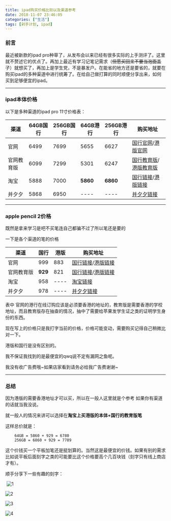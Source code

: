 ```yaml
---
title: ipad购买价格比较以及渠道参考
date: 2018-11-07 23:46:05
categories: ["生活"]
tags: [剁手计划, ipad]
---
```


### 前言

最近被新款的ipad pro种草了，从发布会以来已经有很多实际的上手测评了。这里就不赘述它的优点了。再加上最近有学习记笔记需求（~~但愿买回来不要当泡面盖了~~）就想买了，再加上是学生党，不是暴发户。在能省的地方还是要省的，就要在购买ipad的多种渠道中进行统筹了。在给自己做打算的同时顺便分享出来，如何买到足够便宜的ipad。

---

### ipad本体价格

以下是多种渠道的ipad pro 11寸价格表：

| 渠道       | 64GB国行 | 256GB国行 | 64GB港行 | 256GB港行 | 购买地址                                                     |
| ---------- | -------- | --------- | -------- | --------- | ------------------------------------------------------------ |
| 官网       | 6499     | 7699      | 5655     | 6627      | [国行官网](https://www.apple.com/cn/)/[港版官网](https://www.apple.com/cn-hk/) |
| 官网教育版 | 6099     | 7299      | 5301     | 6247      | [国行教育版](https://www.apple.com/cn-k12/shop)/[港版教育版](https://www.apple.com/hk-zh-hiEd/shop) |
| 淘宝       | 5888     | 7000      | **5860** | **6860**  | [国行链接](http://m.yeeoq.top/h.3k33oja?sm=b62e27)/[港版链接](http://m.yeeoq.top/h.3k34T7F?sm=040249) |
| 并夕夕     | 5868     | 6950      | ----     | ----      | [并夕夕链接](https://mobile.yangkeduo.com/goods2.html?goods_id=3819864084&ts=1541610331102&page_from=23&state=) |

---

### apple pencil 2价格

既然是拿来学习是吧不买笔连自己都骗不过了所以笔还是要的

一下是各个渠道的笔的价格

| 渠道       | 国行    | 港版 | 购买地址                                                     |
| ---------- | ------- | ---- | ------------------------------------------------------------ |
| 官网       | 999     | 883  | [国行链接](https://www.apple.com/cn/shop/product/MU8F2)/[港版链接](https://www.apple.com/hk-zh/shop/product/MU8F2/apple-pencil-%E7%AC%AC-2-%E4%BB%A3) |
| 官网教育版 | **929** | 821  | [国行链接](https://www.apple.com/cn-k12/shop/product/MU8F2)/[港版链接](https://www.apple.com/hk-zh-hiEd/shop/product/MU8F2/apple-pencil-%E7%AC%AC-2-%E4%BB%A3) |
| 淘宝       | 958     | ---- | [淘宝链接](http://m.yeeoq.top/h.39CJaYu?sm=8f5bf7)           |
| 并夕夕     | 978     | ---- | [并夕夕链接]( https://mobile.yangkeduo.com/goods2.html?goods_id=4008029163&ts=1541611724710&page_from=0 ) |

表中 官网的港行在线订购应该是必须要香港的地址的，教育版是需要香港的学校地址，而且教育版存在抽查的情况，抽中了需要给苹果发学生证之类的证明学生身份的东西。

现在写上的价格只是我打字当前的价格，价格可能变动，需要购买记得自己稍微比对一下。

港版和国行是没有区别的。

我不保证我找到的是最便宜的qwq说不定有漏网之鱼呢。

我没有收广告费哦~如果店家看到请务必给我广告费谢谢~

----

### 总结

因为港版的需要香港地址才可以买，所以在一般人这里就是个参考 如果你有渠道的话就当我没说。

就一般人的情况来讲可以选择在**淘宝上买港版的本体+国行的教育版笔**

这样总价就是：

```
	64GB = 5860 + 929 = 6780
	256GB = 6860 + 929 = 7789
```

这个价钱买一个平板加笔还是挺划算的。当然这是最便宜的价钱。如果有别的需求比如说平板后面刻字之类的可能要比这个价格要高个几百块钱（刻字只有线上商店才有）。

顺手分享下一些有趣的刻字：

​	![1](E:\blog\dazo66.github.io\source\_posts\ipadpro11buy\1.png)

![2](E:\blog\dazo66.github.io\source\_posts\ipadpro11buy\2.jpg)

![3](E:\blog\dazo66.github.io\source\_posts\ipadpro11buy\3.png)

![4](E:\blog\dazo66.github.io\source\_posts\ipadpro11buy\4.jpg)